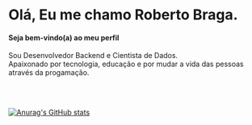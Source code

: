 # Olá, Eu me chamo Roberto Braga.
#### Seja bem-vindo(a) ao meu perfil

Sou Desenvolvedor Backend e Cientista de Dados.<br>
Apaixonado por tecnologia, educação e por mudar a vida das pessoas através da progamação.

<br>
<br>

[![Anurag's GitHub stats](https://github-readme-stats.vercel.app/api?username=BetoBraga&show_icons=true&theme=tokyonight&layout=compact&locale=pt-br&border_radius=10px)](https://github.com/anuraghazra/github-readme-stats)
